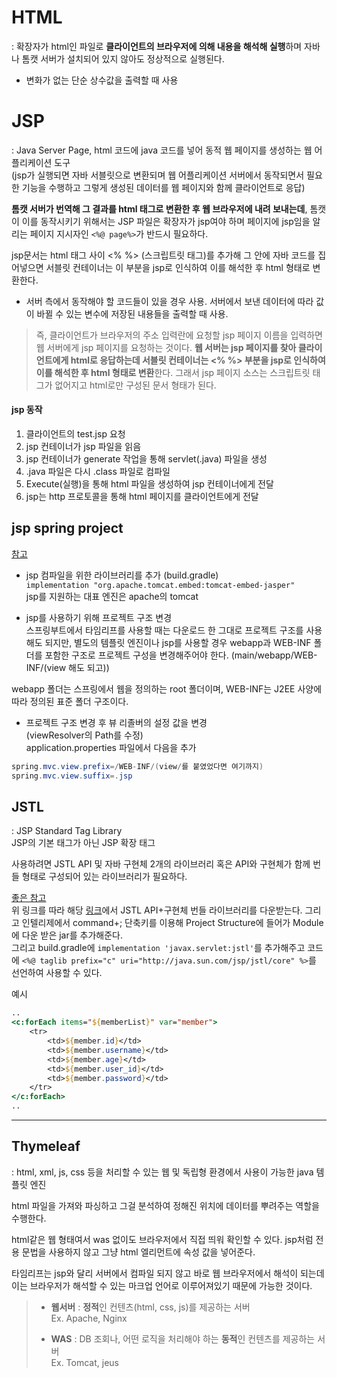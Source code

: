 # HTML
: 확장자가 html인 파일로 **클라이언트의 브라우저에 의해 내용을 해석해 실행**하며 자바나 톰캣 서버가 설치되어 있지 않아도 정상적으로 실행된다.

- 변화가 없는 단순 상수값을 출력할 때 사용

# JSP
: Java Server Page, html 코드에 java 코드를 넣어 동적 웹 페이지를 생성하는 웹 어플리케이션 도구  
(jsp가 실행되면 자바 서블릿으로 변환되며 웹 어플리케이션 서버에서 동작되면서 필요한 기능을 수행하고 그렇게 생성된 데이터를 웹 페이지와 함께 클라이언트로 응답)

**톰캣 서버가 번역해 그 결과를 html 태그로 변환한 후 웹 브라우저에 내려 보내는데**, 톰캣이 이를 동작시키기 위해서는 JSP 파일은 확장자가 jsp여야 하며 페이지에 jsp임을 알리는 페이지 지시자인 `<%@ page%>`가 반드시 필요하다.

jsp문서는 html 태그 사이 <% %> (스크립트릿 태그)를 추가해 그 안에 자바 코드를 집어넣으면 서블릿 컨테이너는 이 부분을 jsp로 인식하여 이를 해석한 후 html 형태로 변환한다.

- 서버 측에서 동작해야 할 코드들이 있을 경우 사용. 서버에서 보낸 데이터에 따라 값이 바뀔 수 있는 변수에 저장된 내용들을 출력할 때 사용.

> 즉, 클라이언트가 브라우저의 주소 입력란에 요청할 jsp 페이지 이름을 입력하면 웹 서버에게 jsp 페이지를 요청하는 것이다. **웹 서버는 jsp 페이지를 찾아 클라이언트에게 html로 응답하는데 서블릿 컨테이너는 <% %> 부분을 jsp로 인식하여 이를 해석한 후 html 형태로 변환**한다. 그래서 jsp 페이지 소스는 스크립트릿 태그가 없어지고 html로만 구성된 문서 형태가 된다.

#### jsp 동작
1. 클라이언트의 test.jsp 요청  
2. jsp 컨테이너가 jsp 파일을 읽음  
3. jsp 컨테이너가 generate 작업을 통해 servlet(.java) 파일을 생성  
4. .java 파일은 다시 .class 파일로 컴파일  
5. Execute(실행)을 통해 html 파일을 생성하여 jsp 컨테이너에게 전달  
6. jsp는 http 프로토콜을 통해 html 페이지를 클라이언트에게 전달  

## jsp spring project
[참고](https://7942yongdae.tistory.com/115)  
- jsp 컴파일을 위한 라이브러리를 추가 (build.gradle)  
`implementation "org.apache.tomcat.embed:tomcat-embed-jasper"`  
jsp를 지원하는 대표 엔진은 apache의 tomcat  

- jsp를 사용하기 위해 프로젝트 구조 변경  
스프링부트에서 타임리프를 사용할 때는 다운로드 한 그대로 프로젝트 구조를 사용해도 되지만, 별도의 템플릿 엔진이나 jsp를 사용할 경우 webapp과 WEB-INF 폴더를 포함한 구조로 프로젝트 구성을 변경해주어야 한다. (main/webapp/WEB-INF/(view 해도 되고))  

webapp 폴더는 스프링에서 웹을 정의하는 root 폴더이며, WEB-INF는 J2EE 사양에 따라 정의된 표준 폴더 구조이다.

- 프로젝트 구조 변경 후 뷰 리졸버의 설정 값을 변경  
(viewResolver의 Path를 수정)  
application.properties 파일에서 다음을 추가  
```java
spring.mvc.view.prefix=/WEB-INF/(view/를 붙였었다면 여기까지)
spring.mvc.view.suffix=.jsp
```

## JSTL
: JSP Standard Tag Library  
JSP의 기본 태그가 아닌 JSP 확장 태그  

사용하려면 JSTL API 및 자바 구현체 2개의 라이브러리 혹은 API와 구현체가 함께 번들 형태로 구성되어 있는 라이브러리가 필요하다.  

[좋은 참고](https://atoz-develop.tistory.com/entry/JSP-JSTL-%EC%82%AC%EC%9A%A9-%EB%B0%A9%EB%B2%95-%EB%9D%BC%EC%9D%B4%EB%B8%8C%EB%9F%AC%EB%A6%AC-%EB%8B%A4%EC%9A%B4%EB%A1%9C%EB%93%9C-%EB%B0%8F-%EC%84%B8%ED%8C%85)  
위 링크를 따라 해당 [링크]([https://mvnrepository.com/artifact/javax.servlet/jstl/1.2](https://mvnrepository.com/artifact/javax.servlet/jstl/1.2))에서 JSTL API+구현체 번들 라이브러리를 다운받는다. 그리고 인텔리제에서 command+; 단축키를 이용해 Project Structure에 들어가 Module에 다운 받은 jar를 추가해준다.  
그리고 build.gradle에 `implementation 'javax.servlet:jstl'`를 추가해주고 코드에 `<%@ taglib prefix="c" uri="http://java.sun.com/jsp/jstl/core" %>`를 선언하여 사용할 수 있다.  

예시  
```jsp
..
<c:forEach items="${memberList}" var="member">  
	<tr>  
		<td>${member.id}</td>  
		<td>${member.username}</td>  
		<td>${member.age}</td>  
		<td>${member.user_id}</td>  
		<td>${member.password}</td>  
	</tr>                            
</c:forEach>
..
```


---

## Thymeleaf
: html, xml, js, css 등을 처리할 수 있는 웹 및 독립형 환경에서 사용이 가능한 java 템플릿 엔진  

html 파일을 가져와 파싱하고 그걸 분석하여 정해진 위치에 데이터를 뿌려주는 역할을 수행한다.

html같은 웹 형태여서 was 없이도 브라우저에서 직접 띄워 확인할 수 있다. jsp처럼 전용 문법을 사용하지 않고 그냥 html 엘리먼트에 속성 값을 넣어준다.

타임리프는 jsp와 달리 서버에서 컴파일 되지 않고 바로 웹 브라우저에서 해석이 되는데 이는 브라우저가 해석할 수 있는 마크업 언어로 이루어져있기 때문에 가능한 것이다.

> - **웹서버**
>   : **정적**인 컨텐츠(html, css, js)를 제공하는 서버  
>   Ex. Apache, Nginx  
>   
> - **WAS**
>   : DB 조회나, 어떤 로직을 처리해야 하는 **동적**인 컨텐츠를 제공하는 서버  
>   Ex. Tomcat, jeus  
 
